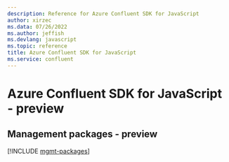```yaml
---
description: Reference for Azure Confluent SDK for JavaScript
author: xirzec
ms.data: 07/26/2022
ms.author: jeffish
ms.devlang: javascript
ms.topic: reference
title: Azure Confluent SDK for JavaScript
ms.service: confluent
---
```

# Azure Confluent SDK for JavaScript - preview

## Management packages - preview
[!INCLUDE [mgmt-packages](confluent-mgmt-index.md)]